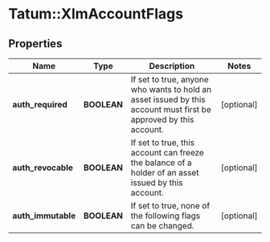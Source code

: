 # Tatum::XlmAccountFlags

## Properties
Name | Type | Description | Notes
------------ | ------------- | ------------- | -------------
**auth_required** | **BOOLEAN** | If set to true, anyone who wants to hold an asset issued by this account must first be approved by this account. | [optional] 
**auth_revocable** | **BOOLEAN** | If set to true, this account can freeze the balance of a holder of an asset issued by this account. | [optional] 
**auth_immutable** | **BOOLEAN** | If set to true, none of the following flags can be changed. | [optional] 

